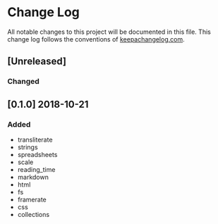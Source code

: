 # Change Log
All notable changes to this project will be documented in this file. This change log follows the conventions of [keepachangelog.com](http://keepachangelog.com/).

## [Unreleased]
### Changed

## [0.1.0] 2018-10-21
### Added
- transliterate
- strings
- spreadsheets
- scale
- reading_time
- markdown
- html
- fs
- framerate
- css
- collections
